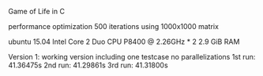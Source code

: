 Game of Life in C

performance optimization
500 iterations using 1000x1000 matrix

ubuntu 15.04
Intel Core 2 Duo CPU P8400 @ 2.26GHz * 2
2.9 GiB RAM

Version 1:
working version including one testcase
no parallelizations
1st run: 41.36475s
2nd run: 41.29861s
3rd run: 41.31800s

